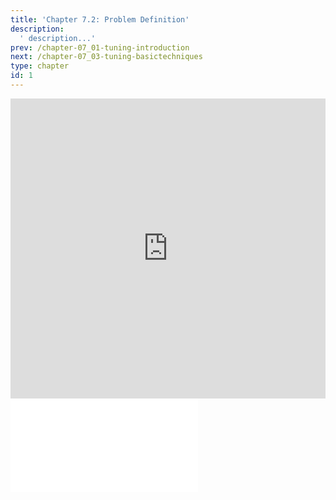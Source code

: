 ```yaml
---
title: 'Chapter 7.2: Problem Definition'
description:
  ' description...'
prev: /chapter-07_01-tuning-introduction
next: /chapter-07_03-tuning-basictechniques
type: chapter
id: 1
---
```


<exercise id="1" title="Video Lecture">

<iframe width="100%" height="480" src="https://www.youtube.com/embed/Eo7iqMOeILY" frameborder="0" allow="accelerometer; autoplay; encrypted-media; gyroscope; picture-in-picture" allowfullscreen></iframe>

</exercise>

<exercise id="2" title="Slides">

<object data="pdfs/7/slides-tuning-tuningproblem.pdf" type="application/pdf" style="width:100%;height:480px">
    <embed src="pdfs/7/slides-tuning-tuningproblem.pdf" type="application/pdf" />
</object>

</exercise>
